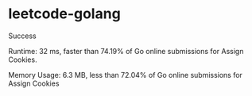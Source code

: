 # leetcode-golang

Success
 
Runtime: 32 ms, faster than 74.19% of Go online submissions for Assign Cookies.

Memory Usage: 6.3 MB, less than 72.04% of Go online submissions for Assign Cookies

